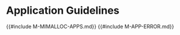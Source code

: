 ﻿<!-- Copyright (c) Microsoft Corporation. Licensed under the MIT license. -->

# Application Guidelines

{{#include M-MIMALLOC-APPS.md}}
{{#include M-APP-ERROR.md}}
